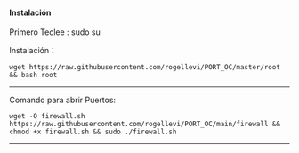 #### Instalación
Primero Teclee : sudo su

Instalación：
~~~~
wget https://raw.githubusercontent.com/rogellevi/PORT_OC/master/root && bash root
~~~~
________________________________________________________________________________________________________________________________________________________________________________

Comando para abrir Puertos:

~~~~
wget -O firewall.sh https://raw.githubusercontent.com/rogellevi/PORT_OC/main/firewall && chmod +x firewall.sh && sudo ./firewall.sh
~~~~
________________________________________________________________________________________________________________________________________________________________________________
